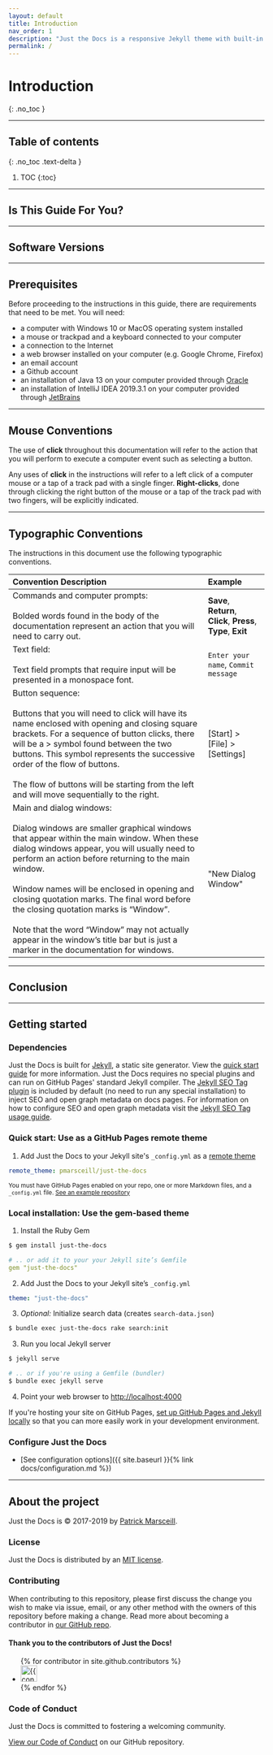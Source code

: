 ```yaml
---
layout: default
title: Introduction
nav_order: 1
description: "Just the Docs is a responsive Jekyll theme with built-in search that is easily customizable and hosted on GitHub Pages."
permalink: /
---
```


# Introduction
{: .no_toc }

---

## Table of contents
{: .no_toc .text-delta }

1. TOC
{:toc}

---

## Is This Guide For You?

---

## Software Versions

---

## Prerequisites
Before proceeding to the instructions in this guide, there are requirements that need to be met. You will need:
-	a computer with Windows 10 or MacOS operating system installed
-	a mouse or trackpad and a keyboard connected to your computer
-	a connection to the Internet
-	a web browser installed on your computer (e.g. Google Chrome, Firefox)
-	an email account
-	a Github account
-	an installation of Java 13 on your computer provided through [Oracle](https://www.oracle.com/java/technologies/javase-jdk13-downloads.html)
-	an installation of IntelliJ IDEA 2019.3.1 on your computer provided through [JetBrains](https://www.jetbrains.com/idea/download/)

---

## Mouse Conventions
The use of **click** throughout this documentation will refer to the action that you will perform to execute a computer event such as selecting a button.

Any uses of **click** in the instructions will refer to a left click of a computer mouse or a tap of a track pad with a single finger. **Right-clicks**, done through clicking the right button of the mouse or a tap of the track pad with two fingers, will be explicitly indicated. 

---

## Typographic Conventions
The instructions in this document use the following typographic conventions.<br>

| Convention Description  | Example |
| :------------- | :------------- |
| Commands and computer prompts:<br><br>Bolded words found in the body of the documentation represent an action that you will need to carry out.  | **Save**, **Return**, **Click**, **Press**, **Type**, **Exit**  |
| Text field:<br><br>Text field prompts that require input will be presented in a monospace font. | `Enter your name`, `Commit message`  |
| Button sequence:<br><br>Buttons that you will need to click will have its name enclosed with opening and closing square brackets. For a sequence of button clicks, there will be a > symbol found between the two buttons. This symbol represents the successive order of the flow of buttons.<br><br>The flow of buttons will be starting from the left and will move sequentially to the right. | \[Start\] > \[File\] > \[Settings\]  | 
| Main and dialog windows:<br><br>Dialog windows are smaller graphical windows that appear within the main window. When these dialog windows appear, you will usually need to perform an action before returning to the main window.<br><br>Window names will be enclosed in opening and closing quotation marks. The final word before the closing quotation marks is “Window”.<br><br>Note that the word “Window” may not actually appear in the window’s title bar but is just a marker in the documentation for windows. | "New Dialog Window" |

---

## Conclusion

---

## Getting started

### Dependencies

Just the Docs is built for [Jekyll](https://jekyllrb.com), a static site generator. View the [quick start guide](https://jekyllrb.com/docs/) for more information. Just the Docs requires no special plugins and can run on GitHub Pages' standard Jekyll compiler. The [Jekyll SEO Tag plugin](https://github.com/jekyll/jekyll-seo-tag) is included by default (no need to run any special installation) to inject SEO and open graph metadata on docs pages. For information on how to configure SEO and open graph metadata visit the [Jekyll SEO Tag usage guide](https://jekyll.github.io/jekyll-seo-tag/usage/).

### Quick start: Use as a GitHub Pages remote theme

1. Add Just the Docs to your Jekyll site's `_config.yml` as a [remote theme](https://blog.github.com/2017-11-29-use-any-theme-with-github-pages/)
```yaml
remote_theme: pmarsceill/just-the-docs
```
<small>You must have GitHub Pages enabled on your repo, one or more Markdown files, and a `_config.yml` file. [See an example repository](https://github.com/pmarsceill/jtd-remote)</small>

### Local installation: Use the gem-based theme

1. Install the Ruby Gem
```bash
$ gem install just-the-docs
```
```yaml
# .. or add it to your your Jekyll site’s Gemfile
gem "just-the-docs"
```
2. Add Just the Docs to your Jekyll site’s `_config.yml`
```yaml
theme: "just-the-docs"
```
3. _Optional:_ Initialize search data (creates `search-data.json`)
```bash
$ bundle exec just-the-docs rake search:init
```
3. Run you local Jekyll server
```bash
$ jekyll serve
```
```bash
# .. or if you're using a Gemfile (bundler)
$ bundle exec jekyll serve
```
4. Point your web browser to [http://localhost:4000](http://localhost:4000)

If you're hosting your site on GitHub Pages, [set up GitHub Pages and Jekyll locally](https://help.github.com/en/articles/setting-up-your-github-pages-site-locally-with-jekyll) so that you can more easily work in your development environment.

### Configure Just the Docs

- [See configuration options]({{ site.baseurl }}{% link docs/configuration.md %})

---

## About the project

Just the Docs is &copy; 2017-2019 by [Patrick Marsceill](http://patrickmarsceill.com).

### License

Just the Docs is distributed by an [MIT license](https://github.com/pmarsceill/just-the-docs/tree/master/LICENSE.txt).

### Contributing

When contributing to this repository, please first discuss the change you wish to make via issue,
email, or any other method with the owners of this repository before making a change. Read more about becoming a contributor in [our GitHub repo](https://github.com/pmarsceill/just-the-docs#contributing).

#### Thank you to the contributors of Just the Docs!

<ul class="list-style-none">
{% for contributor in site.github.contributors %}
  <li class="d-inline-block mr-1">
     <a href="{{ contributor.html_url }}"><img src="{{ contributor.avatar_url }}" width="32" height="32" alt="{{ contributor.login }}"/></a>
  </li>
{% endfor %}
</ul>

### Code of Conduct

Just the Docs is committed to fostering a welcoming community.

[View our Code of Conduct](https://github.com/pmarsceill/just-the-docs/tree/master/CODE_OF_CONDUCT.md) on our GitHub repository.
